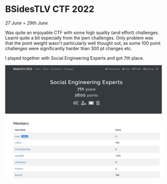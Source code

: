 # BSidesTLV CTF 2022

<em>27 June = 29th June</em>

Was quite an enjoyable CTF with some high quality (and effort) challenges. Learnt quite a bit especially from the pwn challenges. Only problem was that the point weight wasn't particularly well thought out, as some 100 point challenges were significantly harder than 300 pt changes etc.

I played together with Social Engineering Experts and got 7th place.

![score](./images/score.png)
